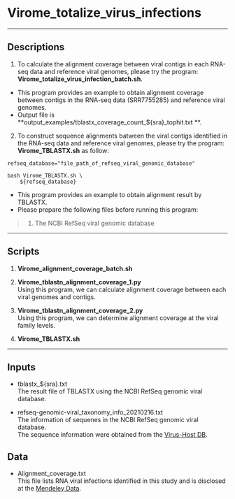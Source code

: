 # Virome_totalize_virus_infections  

**  **
## Descriptions  
1. To calculate the alignment coverage between viral contigs in each RNA-seq data and reference viral genomes, please try the program: **Virome_totalize_virus_infection_batch.sh**.  

- This program provides an example to obtain alignment coverage between contigs in the RNA-seq data (SRR7755285) and reference viral genomes.  
- Output file is **output_examples/tblastx_coverage_count_${sra}_tophit.txt **.    

2. To construct sequence alignments batween the viral contigs identified in the RNA-seq data and reference viral genomes, please try the program: **Virome_TBLASTX.sh** as follow:  

```
refseq_database="file_path_of_refseq_viral_genomic_database"

bash Virome_TBLASTX.sh \
	${refseq_database}
```

- This program provides an example to obtain alignment result by TBLASTX.  
- Please prepare the following files before running this program:  

> 1. The NCBI RefSeq viral genomic database  

**  **
## Scripts  
1. **Virome_alignment_coverage_batch.sh**  

2. **Virome_tblastn_alignment_coverage_1.py**  
Using this program, we can calculate alignment coverage between each viral genomes and contigs.    

3. **Virome_tblastn_alignment_coverage_2.py**  
Using this program, we can determine alignment coverage at the viral family levels.

4. **Virome_TBLASTX.sh**  

**  **
## Inputs  
- tblastx_${sra}.txt  
The result file of TBLASTX using the NCBI RefSeq genomic viral database.  

- refseq-genomic-viral_taxonomy_info_20210216.txt  
The information of sequenes in the NCBI RefSeq genomic viral database.  
The sequence information were obtained from the [Virus-Host DB](https://www.genome.jp/virushostdb/).  

## Data  
- Alignment_coverage.txt  
This file lists RNA viral infections identified in this study and is disclosed at the [Mendeley Data](http://dx.doi.org/10.17632/stscmh9mr3.1).    
